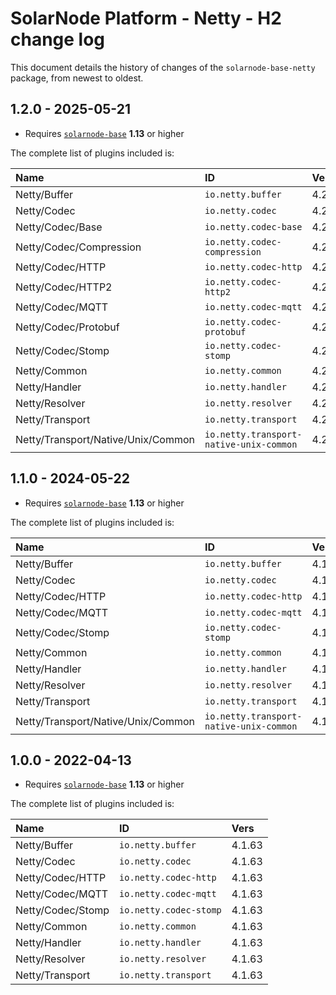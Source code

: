 # SolarNode Platform - Netty - H2 change log

This document details the history of changes of the `solarnode-base-netty` package, from newest to
oldest.

## 1.2.0 - 2025-05-21

 * Requires [`solarnode-base`](../../solarnode-base/debian) **1.13** or higher

The complete list of plugins included is:

| Name                               | ID                                      | Vers  |
|:-----------------------------------|:----------------------------------------|:------|
| Netty/Buffer                       | `io.netty.buffer`                       | 4.2.1 |
| Netty/Codec                        | `io.netty.codec`                        | 4.2.1 |
| Netty/Codec/Base                   | `io.netty.codec-base`                   | 4.2.1 |
| Netty/Codec/Compression            | `io.netty.codec-compression`            | 4.2.1 |
| Netty/Codec/HTTP                   | `io.netty.codec-http`                   | 4.2.1 |
| Netty/Codec/HTTP2                  | `io.netty.codec-http2`                  | 4.2.1 |
| Netty/Codec/MQTT                   | `io.netty.codec-mqtt`                   | 4.2.1 |
| Netty/Codec/Protobuf               | `io.netty.codec-protobuf`               | 4.2.1 |
| Netty/Codec/Stomp                  | `io.netty.codec-stomp`                  | 4.2.1 |
| Netty/Common                       | `io.netty.common`                       | 4.2.1 |
| Netty/Handler                      | `io.netty.handler`                      | 4.2.1 |
| Netty/Resolver                     | `io.netty.resolver`                     | 4.2.1 |
| Netty/Transport                    | `io.netty.transport`                    | 4.2.1 |
| Netty/Transport/Native/Unix/Common | `io.netty.transport-native-unix-common` | 4.2.1 |


## 1.1.0 - 2024-05-22

 * Requires [`solarnode-base`](../../solarnode-base/debian) **1.13** or higher

The complete list of plugins included is:

| Name                               | ID                                      | Vers    |
|:-----------------------------------|:----------------------------------------|:--------|
| Netty/Buffer                       | `io.netty.buffer`                       | 4.1.109 |
| Netty/Codec                        | `io.netty.codec`                        | 4.1.109 |
| Netty/Codec/HTTP                   | `io.netty.codec-http`                   | 4.1.109 |
| Netty/Codec/MQTT                   | `io.netty.codec-mqtt`                   | 4.1.109 |
| Netty/Codec/Stomp                  | `io.netty.codec-stomp`                  | 4.1.109 |
| Netty/Common                       | `io.netty.common`                       | 4.1.109 |
| Netty/Handler                      | `io.netty.handler`                      | 4.1.109 |
| Netty/Resolver                     | `io.netty.resolver`                     | 4.1.109 |
| Netty/Transport                    | `io.netty.transport`                    | 4.1.109 |
| Netty/Transport/Native/Unix/Common | `io.netty.transport-native-unix-common` | 4.1.109 |


## 1.0.0 - 2022-04-13

 * Requires [`solarnode-base`](../../solarnode-base/debian) **1.13** or higher

The complete list of plugins included is:

| Name              | ID                     | Vers   |
|:------------------|:-----------------------|:-------|
| Netty/Buffer      | `io.netty.buffer`      | 4.1.63 |
| Netty/Codec       | `io.netty.codec`       | 4.1.63 |
| Netty/Codec/HTTP  | `io.netty.codec-http`  | 4.1.63 |
| Netty/Codec/MQTT  | `io.netty.codec-mqtt`  | 4.1.63 |
| Netty/Codec/Stomp | `io.netty.codec-stomp` | 4.1.63 |
| Netty/Common      | `io.netty.common`      | 4.1.63 |
| Netty/Handler     | `io.netty.handler`     | 4.1.63 |
| Netty/Resolver    | `io.netty.resolver`    | 4.1.63 |
| Netty/Transport   | `io.netty.transport`   | 4.1.63 |

